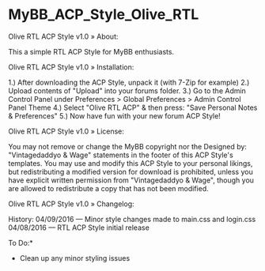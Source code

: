 # MyBB_ACP_Style_Olive_RTL


Olive RTL ACP Style v1.0
» About:

This a simple RTL ACP Style for MyBB enthusiasts.

Olive RTL ACP Style v1.0
» Installation:

1.) After downloading the ACP Style, unpack it (with 7-Zip for example)
2.) Upload contents of "Upload" into your forums folder.
3.) Go to the Admin Control Panel under Preferences > Global Preferences > Admin Control Panel Theme
4.) Select "Olive RTL ACP" & then press: "Save Personal Notes & Preferences"
5.) Now have fun with your new forum ACP Style!

Olive RTL ACP Style v1.0
» License:

You may not remove or change the MyBB copyright nor the Designed by: "Vintagedaddyo & Wage" statements in the footer of this ACP Style's templates. You may use and modify this ACP Style to your personal likings, but redistributing a modified version for download is prohibited, unless you have explicit written permission from "Vintagedaddyo & Wage", though you are allowed to redistribute a copy that has not been modified.


Olive RTL ACP Style v1.0
» Changelog:

History:
04/09/2016 — Minor style changes made to main.css and login.css
04/08/2016 — RTL ACP Style initial release

To Do:*
* Clean up any minor styling issues
